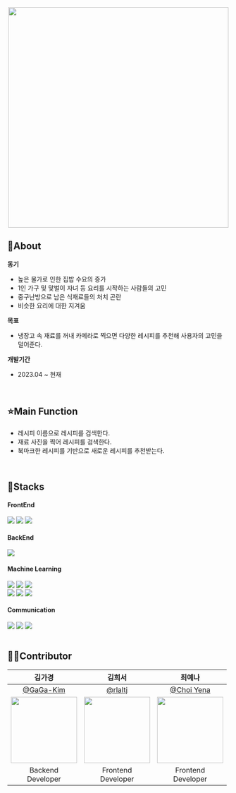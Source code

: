 <center><img src="https://github.com/GaGa-Kim/Ottug-i_Curry/assets/87821678/5290eb28-d7d2-4398-8fe3-8e458ae573c5" width="500"></center>

## 🌈About
<b>동기</b> <br/>
- 높은 물가로 인한 집밥 수요의 증가 <br/>
- 1인 가구 및 맟벌이 자녀 등 요리를 시작하는 사람들의 고민<br/>
- 중구난방으로 남은 식재료들의 처치 곤란<br/>
- 비슷한 요리에 대한 지겨움<br/>

<b>목표</b> <br/>
- 냉장고 속 재료를 꺼내 카메라로 찍으면 다양한 레시피를 추천해 사용자의 고민을 덜어준다.

<b>개발기간</b> <br/>
- 2023.04 ~ 현재
</br>

## ⭐Main Function
- 레시피 이름으로 레시피를 검색한다.
- 재료 사진을 찍어 레시피를 검색한다.
- 북마크한 레시피를 기반으로 새로운 레시피를 추천받는다.
</br>

## 💎Stacks
<div align=start>
  
  <h4>FrontEnd</h4>
   <img src="https://img.shields.io/badge/flutter-02569B?style=for-the-badge&logo=flutter&logoColor=white">
   <img src="https://img.shields.io/badge/android-3DDC84B?style=for-the-badge&logo=android&logoColor=white">
   <img src="https://img.shields.io/badge/ios-000000?style=for-the-badge&logo=ios&logoColor=white">
  
  <h4>BackEnd</h4>
   <img src="https://img.shields.io/badge/springboot-6DB33F?style=for-the-badge&logo=springboot&logoColor=white">
  
  <h4>Machine Learning</h4>
   <img src="https://img.shields.io/badge/yolo-00FFFF?style=for-the-badge&logo=yolo&logoColor=black">
   <img src="https://img.shields.io/badge/pytorch-EE4C2C?style=for-the-badge&logo=pytorch&logoColor=white">
   <img src="https://img.shields.io/badge/googlecolab-F9AB00?style=for-the-badge&logo=googlecolab&logoColor=white">
   <br/>
   <img src="https://img.shields.io/badge/flask-000000?style=for-the-badge&logo=flask&logoColor=white">
   <img src="https://img.shields.io/badge/python-3776AB?style=for-the-badge&logo=python&logoColor=white">
   <img src="https://img.shields.io/badge/scikitlearn-F7931E?style=for-the-badge&logo=scikitlearn&logoColor=white">
   
  <h4>Communication</h4>
   <img src="https://img.shields.io/badge/github-181717?style=for-the-badge&logo=github&logoColor=white">
   <img src="https://img.shields.io/badge/notion-000000?style=for-the-badge&logo=notion&logoColor=white">
   <img src="https://img.shields.io/badge/discord-5865F2?style=for-the-badge&logo=discord&logoColor=white">
</div>
</br>

## 🤹🏻Contributor
| 김가경 | 김희서 | 최예나 |
| :-: | :-: | :-: |
| [@GaGa-Kim](https://github.com/GaGa-Kim) | [@rlaltj](https://github.com/hap6v6) | [@Choi Yena](https://github.com/YenaChoi00) |
|<img src="https://github.com/GaGa-Kim.png" style="width:150px; height:150px;">|<img src="https://avatars.githubusercontent.com/u/76986589?v=4" style="width:150px; height:150px;">|<img src="https://avatars.githubusercontent.com/u/71956482?v=4" style="width:150px; height:150px;">|
| Backend<br/>Developer | Frontend<br/>Developer | Frontend<br/>Developer |
